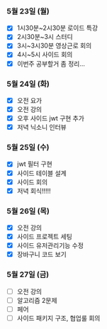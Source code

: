 ### 5월 23일 (월)
- [x] 1시30분~2시30분 로이드 특강
- [x] 2시30분~3시 스터디
- [x] 3시~3시30분 영상근로 회의
- [x] 4시~5시 사이드 회의
- [x] 이번주 공부할거 좀 정리... 

### 5월 24일 (화)
- [x] 오전 요가
- [x] 오전 강의
- [x] 오후 사이드 jwt 구현 추가
- [x] 저녁 닉소니 인터뷰

### 5월 25일 (수)
- [x] jwt 필터 구현
- [x] 사이드 테이블 설계
- [x] 사이드 회의
- [x] 저녁 회식!!!!!

### 5월 26일 (목)
- [x] 오전 강의
- [x] 사이드 프로젝트 세팅
- [x] 사이드 유저관리기능 수정
- [x] 장바구니 코드 보기

### 5월 27일 (금)
- [ ] 오전 강의
- [ ] 알고리즘 2문제
- [ ] 페어
- [ ] 사이드 패키지 구조, 협업룰 회의
